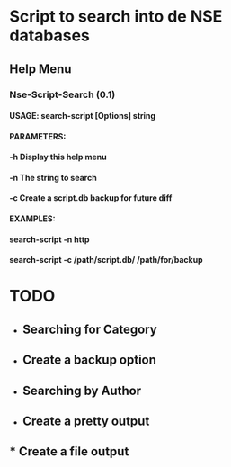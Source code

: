 # Script to search into de NSE databases

## Help Menu

### Nse-Script-Search (0.1)
#### USAGE: search-script [Options] string
#### PARAMETERS:
####  -h  Display this help menu
####  -n  The string to search
####  -c  Create a script.db backup for future diff <default name scriptbkp.db>
#### EXAMPLES:
####  search-script -n http
####  search-script -c /path/script.db/ /path/for/backup

# TODO
* ## Searching for Category
* ## Create a backup option
* ## Searching by Author
* ## Create a pretty output
## * Create a file output
